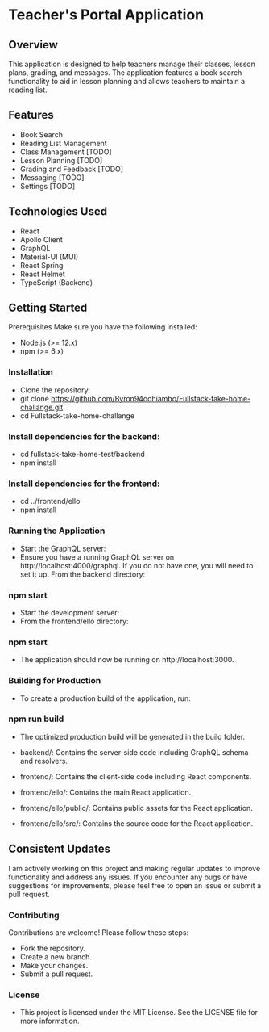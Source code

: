 # Teacher's Portal Application
## Overview
This application is designed to help teachers manage their classes, lesson plans, grading, and messages. The application features a book search functionality to aid in lesson planning and allows teachers to maintain a reading list.

## Features
- Book Search
- Reading List Management
- Class Management [TODO]
- Lesson Planning [TODO]
- Grading and Feedback [TODO]
- Messaging [TODO]
- Settings [TODO]

## Technologies Used
- React
- Apollo Client
- GraphQL
- Material-UI (MUI)
- React Spring
- React Helmet
- TypeScript (Backend)

## Getting Started
Prerequisites
Make sure you have the following installed:

- Node.js (>= 12.x)
- npm (>= 6.x)


### Installation
- Clone the repository:
- git clone https://github.com/Byron94odhiambo/Fullstack-take-home-challange.git
- cd Fullstack-take-home-challange


### Install dependencies for the backend:
- cd fullstack-take-home-test/backend
- npm install

 ### Install dependencies for the frontend:
  - cd ../frontend/ello
  - npm install

### Running the Application
- Start the GraphQL server:
- Ensure you have a running GraphQL server on http://localhost:4000/graphql. If you do not have one, you will need to set it up. From the backend directory:


### npm start
- Start the development server:
- From the frontend/ello directory:

### npm start
- The application should now be running on http://localhost:3000.

### Building for Production
- To create a production build of the application, run:


### npm run build
- The optimized production build will be generated in the build folder.


- backend/: Contains the server-side code including GraphQL schema and resolvers.
- frontend/: Contains the client-side code including React components.
- frontend/ello/: Contains the main React application.
- frontend/ello/public/: Contains public assets for the React application.
- frontend/ello/src/: Contains the source code for the React application.

## Consistent Updates
I am actively working on this project and making regular updates to improve functionality and address any issues. If you encounter any bugs or have suggestions for improvements, please feel free to open an issue or submit a pull request.

### Contributing
Contributions are welcome! Please follow these steps:

- Fork the repository.
- Create a new branch.
- Make your changes.
- Submit a pull request.
###  License
- This project is licensed under the MIT License. See the LICENSE file for more information.
